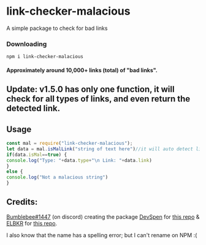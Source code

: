 # link-checker-malacious
A simple package to check for bad links

### Downloading
```
npm i link-checker-malacious
```

#### Approximately around 10,000+ links (total) of "bad links".

## Update: v1.5.0 has only one function, it will check for all types of links, and even return the detected link.
## Usage
  ```js
const mal = require("link-checker-malacious");
let data = mal.isMalLink("string of text here")//it will auto detect links in it and scan those links
if(data.isMal==true) {
  console.log("Type: "+data.type+"\n Link: "+data.link)
}
else {
  console.log("Not a malacious string")
}
```
## Credits: 
[Bumblebee#1447](https://discord.com/users/818377414367379487) (on discord) creating the package
[DevSpen](https://github.com/DevSpen) for [this repo](https://github.com/DevSpen/links) & [ELBKR](https://github.com/elbkr) for [this repo](https://github.com/elbkr/bad-websites).

I also know that the name has a spelling error; but I can't rename on NPM :(
